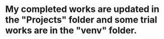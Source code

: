 # My completed works are updated in the "Projects" folder and some trial works are in the "venv" folder.